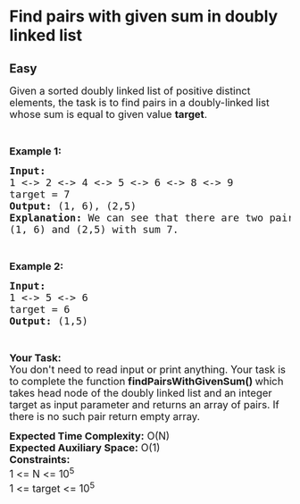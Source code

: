 # Find pairs with given sum in doubly linked list
## Easy 
<div class="problem-statement">
                <p></p><p><span style="font-size:18px">Given a sorted doubly linked list of positive distinct elements, the task is to find pairs in a doubly-linked list whose sum is equal to given value <strong>target</strong>.</span></p>

<p>&nbsp;</p>

<p><strong><span style="font-size:18px">Example 1:</span></strong></p>

<pre><span style="font-size:18px"><strong>Input:  </strong></span>
<span style="font-size:18px">1 &lt;-&gt; 2 &lt;-&gt; 4 &lt;-&gt; 5 &lt;-&gt; 6 &lt;-&gt; 8 &lt;-&gt; 9</span>
<span style="font-size:18px">target = 7</span>
<span style="font-size:18px"><strong>Output: </strong>(1, 6), (2,5)</span>
<span style="font-size:18px"><strong>Explanation: </strong>We can see that there are two pairs </span>
<span style="font-size:18px">(1, 6) and (2,5) with sum 7.</span></pre>

<p>&nbsp;</p>

<p><strong><span style="font-size:18px">Example 2:</span></strong></p>

<pre><strong><span style="font-size:18px">Input: </span></strong>
<span style="font-size:18px">1 &lt;-&gt; 5 &lt;-&gt; 6</span>
<span style="font-size:18px">target = 6</span>
<strong><span style="font-size:18px">Output: </span></strong><span style="font-size:18px">(1,5)</span></pre>

<p>&nbsp;</p>

<p><span style="font-size:18px"><strong>Your Task:</strong><br>
You don't need to read input or print anything. Your task is to complete the function&nbsp;<strong>findPairsWithGivenSum()&nbsp;</strong>which takes head node of the doubly linked list and an integer target&nbsp;as input parameter and returns an array of pairs. If there is no such pair&nbsp;return&nbsp;empty array.</span></p>

<p><span style="font-size:18px"><strong>Expected Time Complexity:</strong>&nbsp;O(N)<br>
<strong>Expected Auxiliary Space:</strong>&nbsp;O(1)<br>
<strong>Constraints:</strong><br>
1 &lt;= N&nbsp;&lt;= 10<sup>5</sup><br>
1 &lt;= target&nbsp;&lt;= 10<sup>5</sup></span></p>
 <p></p>
            </div>